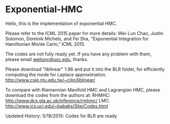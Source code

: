 # Exponential-HMC

Hello, this is the implementation of exponential HMC.

Please refer to the ICML 2015 paper for more details:
Wei-Lun Chao, Justin Solomon, Dominik Michels, and Fei Sha, "Exponential Integration for Hamiltonian Monte Carlo," ICML 2015.

The codes are not fully ready yet. If you have any problem with them, please email weilunc@usc.edu, thanks.

Please download "liblinear" 1.96 and put it into the BLR folder, for efficiently computing the mode for Laplace approximation.
http://www.csie.ntu.edu.tw/~cjlin/liblinear/

To compare with Riemannian Manifold HMC and Lagrangian HMC, please download the codes from the authors at:
RHMHC: http://www.dcs.gla.ac.uk/inference/rmhmc/   LMC: http://www.ics.uci.edu/~babaks/Site/Codes.html

Updated History:
5/18/2015: Codes for BLR are ready
